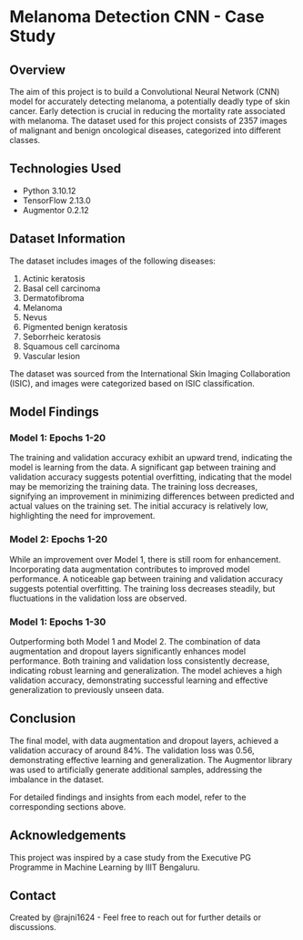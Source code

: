# Melanoma Detection CNN - Case Study

## Overview

The aim of this project is to build a Convolutional Neural Network (CNN) model for accurately detecting melanoma, a potentially deadly type of skin cancer. Early detection is crucial in reducing the mortality rate associated with melanoma. The dataset used for this project consists of 2357 images of malignant and benign oncological diseases, categorized into different classes.

## Technologies Used

- Python 3.10.12
- TensorFlow 2.13.0
- Augmentor 0.2.12

## Dataset Information

The dataset includes images of the following diseases:
1. Actinic keratosis
2. Basal cell carcinoma
3. Dermatofibroma
4. Melanoma
5. Nevus
6. Pigmented benign keratosis
7. Seborrheic keratosis
8. Squamous cell carcinoma
9. Vascular lesion

The dataset was sourced from the International Skin Imaging Collaboration (ISIC), and images were categorized based on ISIC classification.

## Model Findings

### Model 1: Epochs 1-20
The training and validation accuracy exhibit an upward trend, indicating the model is learning from the data.
A significant gap between training and validation accuracy suggests potential overfitting, indicating that the model may be memorizing the training data.
The training loss decreases, signifying an improvement in minimizing differences between predicted and actual values on the training set.
The initial accuracy is relatively low, highlighting the need for improvement.
### Model 2: Epochs 1-20
While an improvement over Model 1, there is still room for enhancement.
Incorporating data augmentation contributes to improved model performance.
A noticeable gap between training and validation accuracy suggests potential overfitting.
The training loss decreases steadily, but fluctuations in the validation loss are observed.
### Model 1: Epochs 1-30
Outperforming both Model 1 and Model 2.
The combination of data augmentation and dropout layers significantly enhances model performance.
Both training and validation loss consistently decrease, indicating robust learning and generalization.
The model achieves a high validation accuracy, demonstrating successful learning and effective generalization to previously unseen data.

## Conclusion

The final model, with data augmentation and dropout layers, achieved a validation accuracy of around 84%. The validation loss was 0.56, demonstrating effective learning and generalization. The Augmentor library was used to artificially generate additional samples, addressing the imbalance in the dataset.

For detailed findings and insights from each model, refer to the corresponding sections above.

## Acknowledgements

This project was inspired by a case study from the Executive PG Programme in Machine Learning by IIIT Bengaluru.

## Contact

Created by @rajni1624 - Feel free to reach out for further details or discussions.

